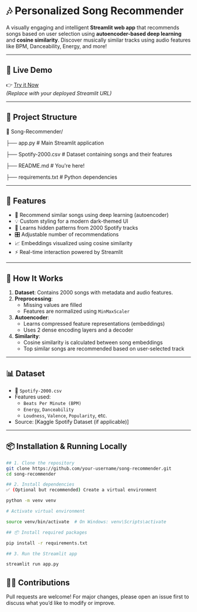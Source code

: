 # 🎶 Personalized Song Recommender

A visually engaging and intelligent **Streamlit web app** that recommends songs based on user selection using **autoencoder-based deep learning** and **cosine similarity**. Discover musically similar tracks using audio features like BPM, Danceability, Energy, and more!

---

## 🚀 Live Demo

👉 [Try it Now](https://your-deployment-link.streamlit.app)  
*(Replace with your deployed Streamlit URL)*

---

## 📂 Project Structure

📁 Song-Recommender/

├── app.py # Main Streamlit application

├── Spotify-2000.csv # Dataset containing songs and their features

├── README.md # You're here!

├── requirements.txt # Python dependencies


---

## 📌 Features

- 🎵 Recommend similar songs using deep learning (autoencoder)
- 💡 Custom styling for a modern dark-themed UI
- 🧠 Learns hidden patterns from 2000 Spotify tracks
- 🎛 Adjustable number of recommendations
- 📈 Embeddings visualized using cosine similarity
- ⚡ Real-time interaction powered by Streamlit

---

## 🧠 How It Works

1. **Dataset**: Contains 2000 songs with metadata and audio features.
2. **Preprocessing**:
   - Missing values are filled
   - Features are normalized using `MinMaxScaler`
3. **Autoencoder**:
   - Learns compressed feature representations (embeddings)
   - Uses 2 dense encoding layers and a decoder
4. **Similarity**:
   - Cosine similarity is calculated between song embeddings
   - Top similar songs are recommended based on user-selected track

---

## 📊 Dataset

- 📁 `Spotify-2000.csv`
- Features used:
  - `Beats Per Minute (BPM)`
  - `Energy`, `Danceability`
  - `Loudness`, `Valence`, `Popularity`, etc.
- Source: [Kaggle Spotify Dataset (if applicable)]

---

## 📦 Installation & Running Locally


```bash
## 1. Clone the repository
git clone https://github.com/your-username/song-recommender.git
cd song-recommender

## 2. Install dependencies
✅ (Optional but recommended) Create a virtual environment

python -m venv venv

# Activate virtual environment

source venv/bin/activate  # On Windows: venv\Scripts\activate

## 📦 Install required packages

pip install -r requirements.txt

## 3. Run the Streamlit app

streamlit run app.py

```

## 🙋‍♀️ Contributions
Pull requests are welcome!
For major changes, please open an issue first to discuss what you’d like to modify or improve.
